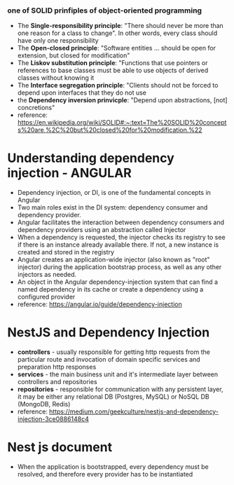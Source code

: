 ### one of SOLID prinfiples of object-oriented programming
- The **Single-responsibility principle**: "There should never be more than one reason for a class to change". In other words, every class should have only one responsibility
- The **Open-closed principle**: "Software entities ... should be open for extension, but closed for modification"
- The **Liskov substitution principle**: "Functions that use pointers or references to base classes must be able to use objects of derived classes without knowing it
- The **Interface segregation principle**: "Clients should not be forced to depend upon interfaces that they do not use
- the **Dependency inversion prinvicple**: "Depend upon abstractions, [not] concretions"
- reference: https://en.wikipedia.org/wiki/SOLID#:~:text=The%20SOLID%20concepts%20are,%2C%20but%20closed%20for%20modification.%22

# Understanding dependency injection - ANGULAR
- Dependency injection, or DI, is one of the fundamental concepts in Angular
- Two main roles exist in the DI system: dependency consumer and dependency provider.
- Angular facilitates the interaction between dependency consumers and dependency providers using an abstraction called Injector
- When a dependency is requested, the injector checks its registry to see if there is an instance already available there. If not, a new instance is created and stored in the registry
- Angular creates an application-wide injector (also known as "root" injector) during the application bootstrap process, as well as any other injectors as needed.
- An object in the Angular dependency-injection system that can find a named dependency in its cache or create a dependency using a configured provider
- reference: https://angular.io/guide/dependency-injection

# NestJS and Dependency Injection
- **controllers** - usually responsible for getting http requests from the particular route and invocation of domain specific services and preparation http responses
- **services** - the main business unit and it's intermediate layer between controllers and repositories
- **repositories** - responsible for communication with any persistent layer, it may be either any relational DB (Postgres, MySQL) or NoSQL DB (MongoDB, Redis)
- reference: https://medium.com/geekculture/nestjs-and-dependency-injection-3ce0886148c4

# Nest js document
- When the application is bootstrapped, every dependency must be resolved, and therefore every provider has to be instantiated
